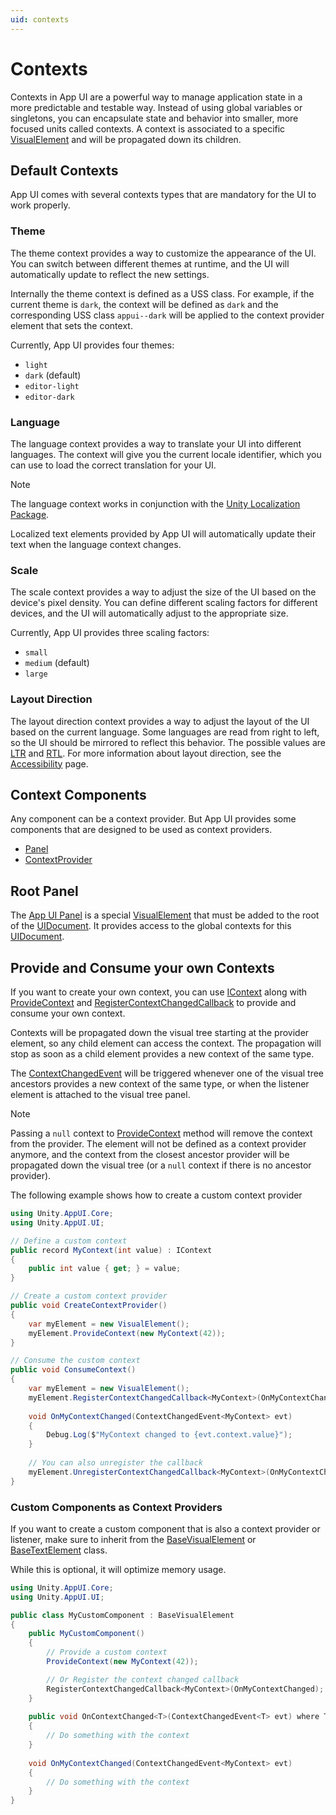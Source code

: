 ```yaml
---
uid: contexts
---
```


# Contexts

Contexts in App UI are a powerful way to manage application 
state in a more predictable and testable way. 
Instead of using global variables or singletons, 
you can encapsulate state and behavior into smaller, 
more focused units called contexts. A context is associated to a specific [VisualElement](xref:UnityEngine.UIElements.VisualElement) and will be propagated down its children.

## Default Contexts

App UI comes with several contexts types that are mandatory for the UI to work properly.

### Theme

The theme context provides a way to customize the appearance of the UI. 
You can switch between different themes at runtime, and the UI will 
automatically update to reflect the new settings.

Internally the theme context is defined as a USS class.
For example, if the current theme is `dark`, the context will be defined as `dark`
and the corresponding USS class `appui--dark` will be applied to the context provider element 
that sets the context.

Currently, App UI provides four themes: 

- `light` 
- `dark` (default)
- `editor-light`
- `editor-dark`

### Language

The language context provides a way to translate your UI into different languages. 
The context will give you the current locale identifier,
which you can use to load the correct translation for your UI.

> [!NOTE]
> The language context works in conjunction with the 
> [Unity Localization Package](https://docs.unity3d.com/Packages/com.unity.localization@1.4/manual/index.html).
> 
> Localized text elements provided by App UI will automatically
> update their text when the language context changes.

### Scale

The scale context provides a way to adjust the size of the UI based on the device's 
pixel density. You can define different scaling factors for different devices, 
and the UI will automatically adjust to the appropriate size.

Currently, App UI provides three scaling factors:

- `small`
- `medium` (default)
- `large`

### Layout Direction

The layout direction context provides a way to adjust the layout of the UI based on the
current language. Some languages are read from right to left, so the UI should be mirrored
to reflect this behavior. The possible values are 
[LTR](xref:Unity.AppUI.Core.Dir.Ltr) and [RTL](xref:Unity.AppUI.Core.Dir.Rtl). 
For more information about layout direction, see the [Accessibility](xref:accessibility) page.

## Context Components

Any component can be a context provider. But App UI provides some components that are designed to be used as context providers.

- [Panel](xref:Unity.AppUI.UI.Panel)
- [ContextProvider](xref:Unity.AppUI.UI.ContextProvider)

## Root Panel

The [App UI Panel](xref:Unity.AppUI.UI.Panel) is a special
[VisualElement](xref:UnityEngine.UIElements.VisualElement) that
must be added to the root of the [UIDocument](xref:UnityEngine.UIElements.UIDocument). It provides access to the global contexts for this [UIDocument](xref:UnityEngine.UIElements.UIDocument).

## Provide and Consume your own Contexts

If you want to create your own context, you can use [IContext](xref:Unity.AppUI.Core.IContext) along with 
[ProvideContext](xref:Unity.AppUI.UI.VisualElementExtensions.ProvideContext``1(UnityEngine.UIElements.VisualElement,``0))
and [RegisterContextChangedCallback](xref:Unity.AppUI.UI.VisualElementExtensions.RegisterContextChangedCallback``1(UnityEngine.UIElements.VisualElement,UnityEngine.UIElements.EventCallback{Unity.AppUI.UI.ContextChangedEvent{``0}}))
to provide and consume your own context.

Contexts will be propagated down the visual tree starting at the provider element, so any child element can access the context.
The propagation will stop as soon as a child element provides a new context of the same type.

The [ContextChangedEvent](xref:Unity.AppUI.UI.ContextChangedEvent`1) will be triggered whenever one of the visual tree ancestors
provides a new context of the same type, or when the listener element is attached to the visual tree panel.

> [!NOTE]
> Passing a `null` context to [ProvideContext](xref:Unity.AppUI.UI.VisualElementExtensions.ProvideContext``1(UnityEngine.UIElements.VisualElement,``0))
> method will remove the context from the provider. The element will not be defined as a context provider anymore, and 
> the context from the closest ancestor provider will be propagated down the visual tree (or a `null` context if there is no ancestor provider).

The following example shows how to create a custom context provider

```cs
using Unity.AppUI.Core;
using Unity.AppUI.UI;

// Define a custom context
public record MyContext(int value) : IContext
{
    public int value { get; } = value;
}

// Create a custom context provider
public void CreateContextProvider()
{
    var myElement = new VisualElement();
    myElement.ProvideContext(new MyContext(42));
}

// Consume the custom context
public void ConsumeContext()
{
    var myElement = new VisualElement();
    myElement.RegisterContextChangedCallback<MyContext>(OnMyContextChanged);
    
    void OnMyContextChanged(ContextChangedEvent<MyContext> evt)
    {
        Debug.Log($"MyContext changed to {evt.context.value}");
    }
    
    // You can also unregister the callback
    myElement.UnregisterContextChangedCallback<MyContext>(OnMyContextChanged);
}
```

### Custom Components as Context Providers

If you want to create a custom component that is also a context provider or listener, make sure to inherit from the [BaseVisualElement](xref:Unity.AppUI.UI.BaseVisualElement) or [BaseTextElement](xref:Unity.AppUI.UI.BaseTextElement) class.

While this is optional, it will optimize memory usage.

```cs
using Unity.AppUI.Core;
using Unity.AppUI.UI;

public class MyCustomComponent : BaseVisualElement
{
    public MyCustomComponent()
    {
        // Provide a custom context
        ProvideContext(new MyContext(42));

        // Or Register the context changed callback
        RegisterContextChangedCallback<MyContext>(OnMyContextChanged);
    }
    
    public void OnContextChanged<T>(ContextChangedEvent<T> evt) where T : class, IContext
    {
        // Do something with the context
    }
    
    void OnMyContextChanged(ContextChangedEvent<MyContext> evt)
    {
        // Do something with the context
    }
}
```